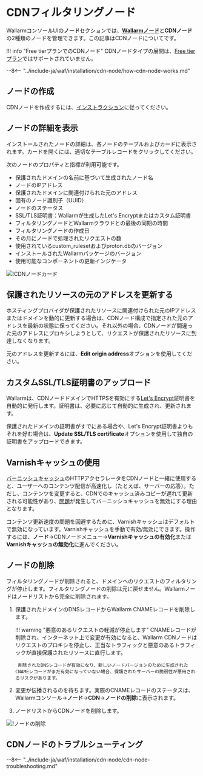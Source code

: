 [cdn-node-operation-scheme]:        ../../images/waf-installation/quickstart/cdn-node-scheme.png
[data-to-wallarm-cloud-docs]:       ../rules/sensitive-data-rule.md
[operation-modes-docs]:             ../../admin-en/configure-wallarm-mode.md
[operation-mode-rule-docs]:         ../rules/wallarm-mode-rule.md
[wallarm-cloud-docs]:               ../../about-wallarm/overview.md#cloud
[cdn-node-creation-modal]:          ../../images/waf-installation/quickstart/cdn-node-creation-modal.png
[cname-required-modal]:             ../../images/waf-installation/quickstart/cname-required-modal.png
[attacks-in-ui]:                    ../../images/admin-guides/test-attacks-quickstart.png
[user-roles-docs]:                  ../settings/users.md
[update-origin-ip-docs]:            #updating-the-origin-address-of-the-protected-resource
[rules-docs]:                       ../rules/intro.md
[ip-lists-docs]:                    ../ip-lists/overview.md
[integration-docs]:                 ../settings/integrations/integrations-intro.md
[trigger-docs]:                     ../triggers/triggers.md
[application-docs]:                 ../settings/applications.md
[events-docs]:                      ../events/check-attack.md
[graylist-populating-docs]:         ../ip-lists/graylist.md#managing-graylist
[link-app-conf]:                    ../settings/applications.md
[using-varnish-cache]:              #using-varnish-cache

# CDNフィルタリングノード

WallarmコンソールUIの**ノード**セクションでは、[**Wallarmノード**](nodes.md)と**CDNノード**の2種類のノードを管理できます。この記事はCDNノードについてです。

!!! info "Free tierプランでのCDNノード"
    CDNノードタイプの展開は、[Free tierプラン](../../about-wallarm/subscription-plans.md#free-tier-subscription-plan-us-cloud)ではサポートされていません。

--8<-- "../include-ja/waf/installation/cdn-node/how-cdn-node-works.md"

## ノードの作成

CDNノードを作成するには、[インストラクション](../../installation/cdn-node.md)に従ってください。

## ノードの詳細を表示

インストールされたノードの詳細は、各ノードのテーブルおよびカードに表示されます。カードを開くには、適切なテーブルレコードをクリックしてください。

次のノードのプロパティと指標が利用可能です。

* 保護されたドメインの名前に基づいて生成されたノード名
* ノードのIPアドレス
* 保護されたドメインに関連付けられた元のアドレス
* 固有のノード識別子（UUID）
* ノードのステータス
* SSL/TLS証明書：Wallarmが生成したLet's Encryptまたはカスタム証明書
* フィルタリングノードとWallarmクラウドとの最後の同期の時間
* フィルタリングノードの作成日
* その月にノードで処理されたリクエストの数
* 使用されているcustom_rulesetおよびproton.dbのバージョン
* インストールされたWallarmパッケージのバージョン
* 使用可能なコンポーネントの更新インジケータ

![!CDNノードカード](../../images/user-guides/nodes/view-cdn-node-comp-vers.png)

## 保護されたリソースの元のアドレスを更新する

ホスティングプロバイダが保護されたリソースに関連付けられた元のIPアドレスまたはドメインを動的に更新する場合は、CDNノード構成で指定された元のアドレスを最新の状態に保ってください。それ以外の場合、CDNノードが間違った元のアドレスにプロキシしようとして、リクエストが保護されたリソースに到達しなくなります。

元のアドレスを更新するには、**Edit origin address**オプションを使用してください。

## カスタムSSL/TLS証明書のアップロード

Wallarmは、CDNノードドメインでHTTPSを有効にする[Let's Encrypt](https://letsencrypt.org/)証明書を自動的に発行します。証明書は、必要に応じて自動的に生成され、更新されます。

保護されたドメインの証明書がすでにある場合や、Let's Encrypt証明書よりもそれを好む場合は、**Update SSL/TLS certificate**オプションを使用して独自の証明書をアップロードできます。

## Varnishキャッシュの使用

[バーニッシュキャッシュ](https://varnish-cache.org/intro/index.html#intro)のHTTPアクセラレータをCDNノードと一緒に使用すると、ユーザーへのコンテンツ配信が高速化し（たとえば、サーバーの応答）。ただし、コンテンツを変更すると、CDNでのキャッシュ済みコピーが遅れて更新される可能性があり、[問題](#why-is-there-a-delay-in-the-update-of-the-content-protected-by-the-cdn-node)が発生してバーニッシュキャッシュを無効にする理由となります。

コンテンツ更新速度の問題を回避するために、Varnishキャッシュはデフォルトで無効になっています。Varnishキャッシュを手動で有効/無効にできます。操作するには、**ノード**→CDNノードメニュー→**Varnishキャッシュの有効化**または**Varnishキャッシュの無効化**に進んでください。

## ノードの削除

フィルタリングノードが削除されると、ドメインへのリクエストのフィルタリングが停止します。フィルタリングノードの削除は元に戻せません。Wallarmノードはノードリストから完全に削除されます。

1. 保護されたドメインのDNSレコードからWallarm CNAMEレコードを削除します。

    !!! warning "悪意のあるリクエストの軽減が停止します"
        CNAMEレコードが削除され、インターネット上で変更が有効になると、Wallarm CDNノードはリクエストのプロキシを停止し、正当なトラフィックと悪意のあるトラフィックが直接保護されたリソースに直行します。

        削除されたDNSレコードが有効になり、新しいノードバージョンのために生成されたCNAMEレコードがまだ有効になっていない場合、保護されたサーバーの脆弱性が悪用されるリスクがあります。
1. 変更が伝播されるのを待ちます。実際のCNAMEレコードのステータスは、Wallarmコンソール→**ノード**→**CDN**→**ノードの削除**に表示されます。
1. ノードリストからCDNノードを削除します。

![!ノードの削除](../../images/user-guides/nodes/delete-cdn-node.png)

## CDNノードのトラブルシューティング

--8<-- "../include-ja/waf/installation/cdn-node/cdn-node-troubleshooting.md"